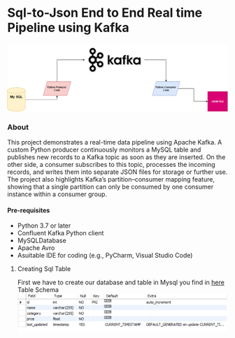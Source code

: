 # Sql-to-Json End to End Real time Pipeline using Kafka

![Cover Picture](pic/Mysql-Kafka-Json.png)

### About
This project demonstrates a real-time data pipeline using Apache Kafka. A custom Python producer continuously monitors a MySQL table and publishes new records to a Kafka topic as soon as they are inserted. On the other side, a consumer subscribes to this topic, processes the incoming records, and writes them into separate JSON files for storage or further use. The project also highlights Kafka’s partition–consumer mapping feature, showing that a single partition can only be consumed by one consumer instance within a consumer group.

#### Pre-requisites
- Python 3.7 or later
- Confluent Kafka Python client
- MySQLDatabase
- Apache Avro
- Asuitable IDE for coding (e.g., PyCharm, Visual Studio Code)

1. Creating Sql Table

   First we have to create our database and table in Mysql you find in [here](assgn.sql)
   Table Schema
   ![Table Schema](pic/sql_schema.png)
